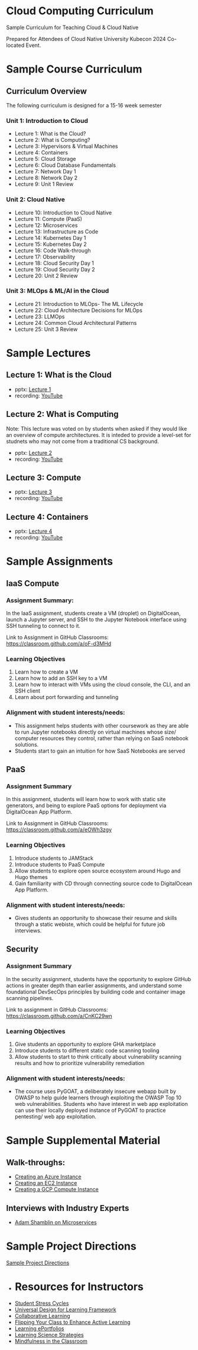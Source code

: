 # Cloud Computing Curriculum
Sample Curriculum for Teaching Cloud &amp; Cloud Native

Prepared for Attendees of Cloud Native University Kubecon 2024 Co-located Event. 

# Sample Course Curriculum
## Curriculum Overview
The following curriculum is designed for a 15-16 week semester
### Unit 1: Introduction to Cloud
- Lecture 1: What is the Cloud?
- Lecture 2: What is Computing?
- Lecture 3: Hypervisors & Virtual Machines
- Lecture 4: Containers
- Lecture 5: Cloud Storage
- Lecture 6: Cloud Database Fundamentals
- Lecture 7: Network Day 1
- Lecture 8: Network Day 2
- Lecture 9: Unit 1 Review
### Unit 2: Cloud Native
- Lecture 10: Introduction to Cloud Native
- Lecture 11: Compute (PaaS)
- Lecture 12: Microservices
- Lecture 13: Infrastructure as Code
- Lecture 14: Kubernetes Day 1
- Lecture 15: Kubernetes Day 2
- Lecture 16: Code Walk-through
- Lecture 17: Observability
- Lecture 18: Cloud Security Day 1
- Lecture 19: Cloud Security Day 2
- Lecture 20: Unit 2 Review
### Unit 3: MLOps & ML/AI in the Cloud
- Lecture 21: Introduction to MLOps- The ML Lifecycle
- Lecture 22: Cloud Architecture Decisions for MLOps
- Lecture 23: LLMOps
- Lecture 24: Common Cloud Architectural Patterns
- Lecture 25: Unit 3 Review 

# Sample Lectures
## Lecture 1: What is the Cloud
- pptx: [Lecture 1](docs/lecture_1_what_is_the_cloud.pptx)
- recording: [YouTube](https://youtu.be/Ef_k156-iZE?si=-gguDYy6j1iJeYQ6)

## Lecture 2: What is Computing
Note: This lecture was voted on by students when asked if they would like an overview of compute architectures. It is inteded to provide a level-set for studnets who may not come from a traditional CS background. 

- pptx: [Lecture 2](docs/lecture_2_what_is_computing.pptx)
- recording: [YouTube](https://youtu.be/QHXwPy_eyJI?si=krHuci6RZLf8lbgQ)

## Lecture 3: Compute
- pptx: [Lecture 3](docs/lecture_3_compute_iaas.pptx)
- recording: [YouTube](https://youtu.be/HrtQPOHJ5AI?si=xHuEPXKHvvsQ3mc-)

## Lecture 4: Containers
- pptx: [Lecture 4](docs/lecture_4_containers.pptx)
- recording: [YouTube](https://youtu.be/MS1ex3uK1wc)

# Sample Assignments
## IaaS Compute
### Assignment Summary: 
In the IaaS assignment, students create a VM (droplet) on DigitalOcean, launch a Jupyter server, and SSH to the Jupyter Notebook interface using SSH tunneling to connect to it. 

Link to Assignment in GitHub Classrooms: https://classroom.github.com/a/oF-d3MHd 

### Learning Objectives
1. Learn how to create a VM
2. Learn how to add an SSH key to a VM
3. Learn how to interact with VMs using the cloud console, the CLI, and an SSH client
4. Learn about port forwarding and tunneling 

### Alignment with student interests/needs: 
- This assignment helps students with other coursework as they are able to run Jupyter notebooks directly on virtual machines whose size/ computer resources they control, rather than relying on SaaS notebook solutions. 
- Students start to gain an intuition for how SaaS Notebooks are served

## PaaS
### Assignment Summary
In this assignment, students will learn how to work with static site generators, and being to explore PaaS options for deployment via DigitalOcean App Platform. 

Link to Assignment in GitHub Classrooms: https://classroom.github.com/a/eOWh3zgy 

### Learning Objectives
1. Introduce students to JAMStack
2. Introduce students to PaaS Compute
3. Allow students to explore open source ecosystem around Hugo and Hugo themes
4. Gain familiarity with CD through connecting source code to DigitalOcean App Platform. 

### Alignment with student interests/needs:
- Gives students an opportunity to showcase their resume and skills through a static webiste, which could be helpful for future job interviews. 

## Security
### Assignment Summary
In the security assignment, students have the opportunity to explore GitHub actions in greater depth than earlier assignments, and understand some foundational DevSecOps principles by building code and container image scanning pipelines. 

Link to assignment in GitHub Classrooms: https://classroom.github.com/a/CnKC29wn
### Learning Objectives
1. Give students an opportunity to explore GHA marketplace
2. Introduce students to different static code scanning tooling
3. Allow students to start to think critically about vulnerability scanning results and how to prioritize vulnerability remediation

### Alignment with student interests/needs:
- The course uses PyGOAT, a deliberately insecure webapp built by OWASP to help guide learners through exploiting the OWASP Top 10 web vulnerabilities. Students who have interest in web app exploitation can use their locally deployed instance of PyGOAT to practice pentesting/ web app exploitation. 

# Sample Supplemental Material
## Walk-throughs:
- [Creating an Azure Instance](https://youtu.be/YgSVTcjelxQ)
- [Creating an EC2 Instance](https://youtu.be/LMQJ3Plwg_E)
- [Creating a GCP Compute Instance](https://youtu.be/469xKzNFzsY)

## Interviews with Industry Experts
- [Adam Shamblin on Microservices](https://youtu.be/fBhOMs1zd-A)

# Sample Project Directions
[Sample Project Directions](docs/sample_project_directions.md)

- # Resources for Instructors
- [Student Stress Cycles](docs/23_Student_Stress_Cycle.pdf)
- [Universal Design for Learning Framework](https://www.cast.org/impact/universal-design-for-learning-udl)
- [Collaborative Learning](https://docs.google.com/document/d/1D_vUMQl6T_cqB3zu_TMMjv6-NWJh6mFq/edit)
- [Flipping Your Class to Enhance Active Learning](https://docs.google.com/document/d/1a06xwdoKvXq_ye-_KePjlpshM9Bo6OTk/edit)
- [Learning ePortfolios](https://docs.google.com/document/d/1HZnBRsg9-R-w9vpD-UjZ4SKFXl3ig78Q/edit)
- [Learning Science Strategies](https://docs.google.com/document/d/1yP-ORCaPfPeQVTEHPNzGK0rYgmB5znl4/edit)
- [Mindfulness in the Classroom](https://docs.google.com/document/d/1qH8THOhNln1edK9VXgIS20L4Isp3Yl0n/edit)
